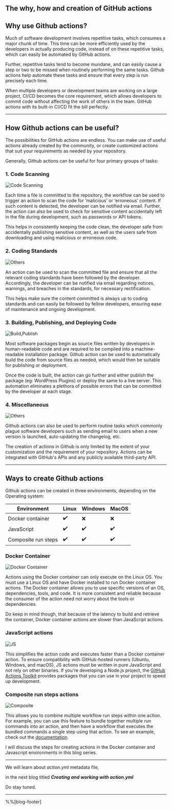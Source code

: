 ## The why, how and creation of GitHub actions

## Why use Github actions?
Much of software development involves repetitive tasks, which consumes a major chunk of time. This time can be more efficiently used by the developers in actually producing code, instead of on these repetitive tasks, which can easily be automated by GitHub actions.

Further, repetitive tasks tend to become mundane, and can easily cause a step or two to be missed when routinely performing the same tasks. Github actions help automate these tasks and ensure that every step is run precisely each time.

When multiple developers or development teams are working on a large project, CI/CD becomes the core requirement, which allows developers to commit code without affecting the work of others in the team. GitHub actions with its built-in CI/CD fit the bill perfectly.

---

## How Github actions can be useful?
The possibilities for GitHub actions are endless. You can make use of useful actions already created by the community, or create customized actions that suit your requirements as needed by your repository.


Generally, Github actions can be useful for four primary groups of tasks:

### 1. Code Scanning
![Code Scanning](https://github.blog/wp-content/uploads/2020/09/94614428-fd9a6b80-025a-11eb-85c5-f71a22a3cdee-1.png)

Each time a file is committed to the repository, the workflow can be used to trigger an action to scan the code for ‘malicious’ or ‘erroneous’ content. If such content is detected, the developer can be notified via email. Further, the action can also be used to check for sensitive content accidentally left in the file during development, such as passwords or API tokens.

This helps in consistently keeping the code clean, the developer safe from accidentally publishing sensitive content, as well as the users safe from downloading and using malicious or erroneous code.

### 2. Coding Standards

![Others](https://github.blog/wp-content/uploads/2019/03/editor-tools-social-1.png?w=1200)

An action can be used to scan the committed file and ensure that all the relevant coding standards have been followed by the developer. Accordingly, the developer can be notified via email regarding notices, warnings, and breaches in the standards, for necessary rectification.

This helps make sure the content committed is always up to coding standards and can easily be followed by fellow developers, ensuring ease of maintenance and ongoing development.

### 3. Building, Publishing, and Deploying Code

![Build,Publish](https://github.blog/wp-content/uploads/2020/04/eanderson-devops-culture.jpeg?w=1200)

Most software packages begin as source files written by developers in human-readable code and are required to be compiled into a machine-readable installation package. Github action can be used to automatically build the code from source files as needed, which would then be suitable for publishing or deployment. 

Once the code is built, the action can go further and either publish the package (eg: WordPress Plugins) or deploy the same to a live server. This automation eliminates a plethora of possible errors that can be committed by the developer at each stage.

### 4. Miscellaneous

![Others](https://s2.do-spaces.com/2020/Nov/17/1605608821-174.jpg)

Github actions can also be used to perform routine tasks which commonly plague software developers such as sending email to users when a new version is launched, auto-updating the changelog, etc.

The creation of actions in Github is only limited by the extent of your customization and the requirement of your repository. Actions can be integrated with GitHub's APIs and any publicly available third-party API.

---

## Ways to create Github actions
Github actions can be created in three environments, depending on the Operating system:

| Environment | Linux | Windows | MacOS |
| --- | --- | --- | --- |
| Docker container | ✔️ | ❌ | ❌ |
| JavaScript | ✔️ | ✔️ | ✔️ |
| Composite run steps | ✔️ | ✔️ | ✔️ |


### Docker Container

![Docker Container](https://s2.do-spaces.com/2020/Nov/17/1605609856-144.jpg)

Actions using the Docker container can only execute on the Linux OS. You must use a Linux OS and have Docker installed to run Docker container actions. The Docker container allows you to use specific versions of an OS, dependencies, tools, and code. It is more consistent and reliable because the consumer of the action need not worry about the tools or dependencies.  

Do keep in mind though, that because of the latency to build and retrieve the container, Docker container actions are slower than JavaScript actions.  

### JavaScript actions

![JS](https://s2.do-spaces.com/2020/Nov/17/1605609910-135.jpg)

This simplifies the action code and executes faster than a Docker container action. To ensure compatibility with GitHub-hosted runners (Ubuntu, Windows, and macOS), JS actions must be written in pure JavaScript and not rely on other binaries. If you're developing a Node.js project, the [GitHub Actions Toolkit](https://github.com/actions/toolkit) provides packages that you can use in your project to speed up development.

### Composite run steps actions

![Composite](https://s2.do-spaces.com/2020/Nov/17/1605610241-148.jpg)

This allows you to combine multiple workflow run steps within one action. For example, you can use this feature to bundle together multiple run commands into an action, and then have a workflow that executes the bundled commands a single step using that action. To see an example, check out the [documentation](https://docs.github.com/en/free-pro-team@latest/actions/creating-actions/creating-a-composite-run-steps-action).

I will discuss the steps for creating actions in the Docker container and Javascript environments in this blog series.

---

We will learn about _action.yml_  metadata file,

in the next blog titled ***Creating and working with action.yml***

Do stay tuned.

---

%%[blog-footer]

